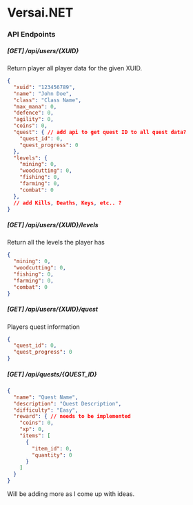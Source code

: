 # Versai.NET

### API Endpoints

##### [GET] /api/users/{XUID}

Return player all player data for the given XUID.
```json
{
  "xuid": "123456789",
  "name": "John Doe",
  "class": "Class Name",
  "max_mana": 0,
  "defence": 0,
  "agility": 0,
  "coins": 0,
  "quest": { // add api to get quest ID to all quest data?
    "quest_id": 0,
    "quest_progress": 0
  },
  "levels": {
    "mining": 0,
    "woodcutting": 0,
    "fishing": 0,
    "farming": 0,
    "combat": 0
  },
  // add Kills, Deaths, Keys, etc.. ?
}
```

##### [GET] /api/users/{XUID}/levels

Return all the levels the player has
```json
{
  "mining": 0,
  "woodcutting": 0,
  "fishing": 0,
  "farming": 0,
  "combat": 0
}
```

##### [GET] /api/users/{XUID}/quest

Players quest information

```json
{
  "quest_id": 0,
  "quest_progress": 0
}
```

##### [GET] /api/quests/{QUEST_ID}

```json
{
  "name": "Quest Name",
  "description": "Quest Description",
  "difficulty": "Easy",
  "reward": { // needs to be implemented
    "coins": 0,
    "xp": 0,
    "items": [
      {
        "item_id": 0,
        "quantity": 0
      }
    ]
  }
}
```

Will be adding more as I come up with ideas.
